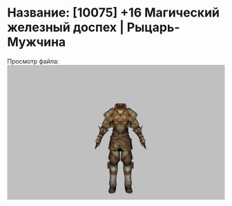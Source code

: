 # Название: [10075] +16 Магический железный доспех | Рыцарь-Мужчина

Просмотр файла:
![p000004.png](p000004.png)